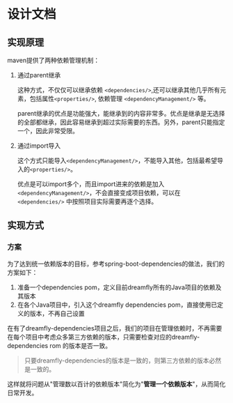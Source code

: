 # 设计文档

## 实现原理

maven提供了两种依赖管理机制：

1. 通过parent继承

	这种方式，不仅仅可以继承依赖 `<dependencies/>`,还可以继承其他几乎所有元素，包括属性`<properties/>`, 依赖管理 `<dependencyManagement/>` 等。

	parent继承的优点是功能强大，能继承到的内容非常多。优点是继承是无选择的全部都继承，因此容易继承到超过实际需要的东西。另外，parent只能指定一个，因此非常受限。

2. 通过import导入

	这个方式只能导入`<dependencyManagement/>`，不能导入其他，包括最希望导入的`<properties/>`。

    优点是可以import多个，而且import进来的依赖是加入`<dependencyManagement/>`，不会直接变成项目依赖，可以在`<dependencies/>` 中按照项目实际需要再逐个选择。

## 实现方式

### 方案

为了达到统一依赖版本的目标，参考spring-boot-dependencies的做法，我们的方案如下：

1. 准备一个dependencies pom，定义目前dreamfly所有的Java项目的依赖及其版本
2. 在各个Java项目中，引入这个dreamfly dependencies pom，直接使用已定义的版本，不再自己设置

在有了dreamfly-dependencies项目之后，我们的项目在管理依赖时，不再需要在每个项目中考虑众多第三方依赖的版本，只需要检查对应的dreamfly-dependencies rom 的版本是否一致。

> 只要dreamfly-dependencies的版本是一致的，则第三方依赖的版本必然是一致的。

这样就将问题从"管理数以百计的依赖版本"简化为"**管理一个依赖版本**"，从而简化日常开发。





